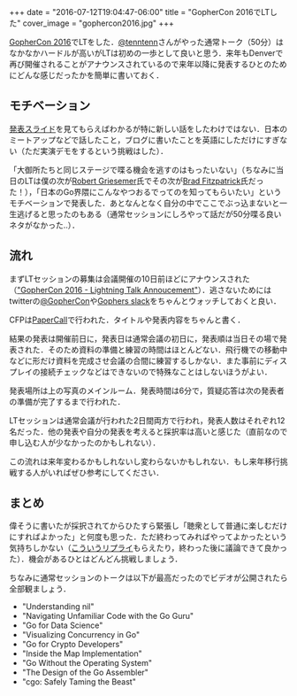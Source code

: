 +++
date = "2016-07-12T19:04:47-06:00"
title = "GopherCon 2016でLTした"
cover_image = "gophercon2016.jpg"
+++

[GopherCon 2016](https://gophercon.com/)でLTをした．[@tenntenn](https://twitter.com/tenntenn)さんがやった通常トーク（50分）はなかなかハードルが高いがLTは初めの一歩として良いと思う．来年もDenverで再び開催されることがアナウンスされているので来年以降に発表するひとのためにどんな感じだったかを簡単に書いておく．

## モチベーション

[発表スライド](http://go-talks.appspot.com/github.com/tcnksm/talks/2016/07/gophercon/gophercon.slide#1)を見てもらえばわかるが特に新しい話をしたわけではない．日本のミートアップなどで話したこと，ブログに書いたことを英語にしただけにすぎない（ただ実演デモをするという挑戦はした）．

「大御所たちと同じステージで喋る機会を逃すのはもったいない」（ちなみに当日のLTは僕の次が[Robert Griesemer](https://twitter.com/robertgriesemer)氏でその次が[Brad Fitzpatrick](https://twitter.com/bradfitz)氏だった！），「日本のGo界隈にこんなやつおるでってのを知ってもらいたい」というモチベーションで発表した．あとなんとなく自分の中でここでぶっ込まないと一生逃げると思ったのもある（通常セッションにしろやって話だが50分喋る良いネタがなかった..）．

## 流れ

まずLTセッションの募集は会議開催の10日前ほどにアナウンスされた（["GopherCon 2016 - Lightning Talk Annoucement"](https://blog.gopheracademy.com/gophercon-2016/gophercon2016-lightning-announce/)）．逃さないためにはtwitterの[@GopherCon](https://twitter.com/gophercon)や[Gophers slack](https://invite.slack.golangbridge.org/)をちゃんとウォッチしておくと良い．

CFPは[PaperCall](https://www.papercall.io/gophercon-lightning-talks-2016)で行われた．タイトルや発表内容をちゃんと書く．

結果の発表は開催前日に，発表日は通常会議の初日に，発表順は当日その場で発表された．そのため資料の準備と練習の時間はほとんどない．飛行機での移動中などに形だけ資料を完成させ会議の合間に練習するしかない．また事前にディスプレイの接続チェックなどはできないので特殊なことはしないほうがよい．

発表場所は上の写真のメインルーム．発表時間は6分で，質疑応答は次の発表者の準備が完了するまで行われた．

LTセッションは通常会議が行われた2日間両方で行われ，発表人数はそれぞれ12名だった．他の発表や自分の発表を考えると採択率は高いと感じた（直前なので申し込む人が少なかったのかもしれない）．

この流れは来年変わるかもしれないし変わらないかもしれない．もし来年移行挑戦する人がいればぜひ参考にしてください．

## まとめ

偉そうに書いたが採択されてからひたすら緊張し「聴衆として普通に楽しむだけにすればよかった」と何度も思った．ただ終わってみればやってよかったという気持ちしかない（[こういうリプライ](https://twitter.com/___leigh___/status/753005029993381896)もらえたり，終わった後に議論できて良かった）．機会があるひとはどんどん挑戦しましょう．

ちなみに通常セッションのトークは以下が最高だったのでビデオが公開されたら全部観ましょう．

- "Understanding nil"
- "Navigating Unfamiliar Code with the Go Guru"
- "Go for Data Science"
- "Visualizing Concurrency in Go"
- "Go for Crypto Developers"
- "Inside the Map Implementation"
- "Go Without the Operating System"
- "The Design of the Go Assembler"
- "cgo: Safely Taming the Beast"
